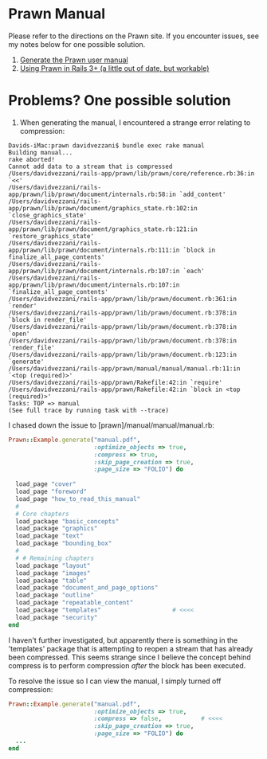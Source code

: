 Prawn Manual
=====

Please refer to the directions on the Prawn site.  If you encounter issues, see my notes below for one possible solution.

1. [Generate the Prawn user manual](https://github.com/prawnpdf/prawn#manual)
2. [Using Prawn in Rails 3+ (a little out of date, but workable)](https://github.com/prawnpdf/prawn/wiki/Using-Prawn-in-Rails-3)


Problems? One possible solution
=====

1. When generating the manual, I encountered a strange error relating to compression:

```
Davids-iMac:prawn davidvezzani$ bundle exec rake manual
Building manual...
rake aborted!
Cannot add data to a stream that is compressed
/Users/davidvezzani/rails-app/prawn/lib/prawn/core/reference.rb:36:in `<<'
/Users/davidvezzani/rails-app/prawn/lib/prawn/document/internals.rb:58:in `add_content'
/Users/davidvezzani/rails-app/prawn/lib/prawn/document/graphics_state.rb:102:in `close_graphics_state'
/Users/davidvezzani/rails-app/prawn/lib/prawn/document/graphics_state.rb:121:in `restore_graphics_state'
/Users/davidvezzani/rails-app/prawn/lib/prawn/document/internals.rb:111:in `block in finalize_all_page_contents'
/Users/davidvezzani/rails-app/prawn/lib/prawn/document/internals.rb:107:in `each'
/Users/davidvezzani/rails-app/prawn/lib/prawn/document/internals.rb:107:in `finalize_all_page_contents'
/Users/davidvezzani/rails-app/prawn/lib/prawn/document.rb:361:in `render'
/Users/davidvezzani/rails-app/prawn/lib/prawn/document.rb:378:in `block in render_file'
/Users/davidvezzani/rails-app/prawn/lib/prawn/document.rb:378:in `open'
/Users/davidvezzani/rails-app/prawn/lib/prawn/document.rb:378:in `render_file'
/Users/davidvezzani/rails-app/prawn/lib/prawn/document.rb:123:in `generate'
/Users/davidvezzani/rails-app/prawn/manual/manual/manual.rb:11:in `<top (required)>'
/Users/davidvezzani/rails-app/prawn/Rakefile:42:in `require'
/Users/davidvezzani/rails-app/prawn/Rakefile:42:in `block in <top (required)>'
Tasks: TOP => manual
(See full trace by running task with --trace)
```

I chased down the issue to [prawn]/manual/manual/manual.rb:

```ruby
Prawn::Example.generate("manual.pdf",
                        :optimize_objects => true,
                        :compress => true,
                        :skip_page_creation => true,
                        :page_size => "FOLIO") do
  
  load_page "cover"
  load_page "foreword"
  load_page "how_to_read_this_manual"
  # 
  # Core chapters
  load_package "basic_concepts"
  load_package "graphics"
  load_package "text"
  load_package "bounding_box"
  # 
  # # Remaining chapters
  load_package "layout"
  load_package "images"
  load_package "table"
  load_package "document_and_page_options"
  load_package "outline"
  load_package "repeatable_content"
  load_package "templates"                    # <<<<
  load_package "security"
end
```

I haven't further investigated, but apparently there is something in the 'templates' package that is attempting to reopen a stream that has already been compressed.  This seems strange since I believe the concept behind compress is to perform compression *after* the block has been executed.

To resolve the issue so I can view the manual, I simply turned off compression:

```ruby
Prawn::Example.generate("manual.pdf",
                        :optimize_objects => true,
                        :compress => false,           # <<<<
                        :skip_page_creation => true,
                        :page_size => "FOLIO") do
  ...
end
```


